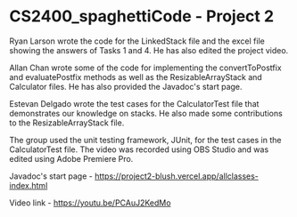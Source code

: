 # CS2400_spaghettiCode - Project 2

Ryan Larson wrote the code for the LinkedStack file and the excel file showing the answers of Tasks 1 and 4. He has also edited the project video.

Allan Chan wrote some of the code for implementing the convertToPostfix and evaluatePostfix methods as well as the ResizableArrayStack and Calculator files. 
He has also provided the Javadoc's start page.

Estevan Delgado wrote the test cases for the CalculatorTest file that demonstrates our knowledge on stacks. He also made some contributions to the 
ResizableArrayStack file.

The group used the unit testing framework, JUnit, for the test cases in the CalculatorTest file. The video was recorded using OBS Studio and was edited using 
Adobe Premiere Pro.

Javadoc's start page - https://project2-blush.vercel.app/allclasses-index.html

Video link - https://youtu.be/PCAuJ2KedMo
